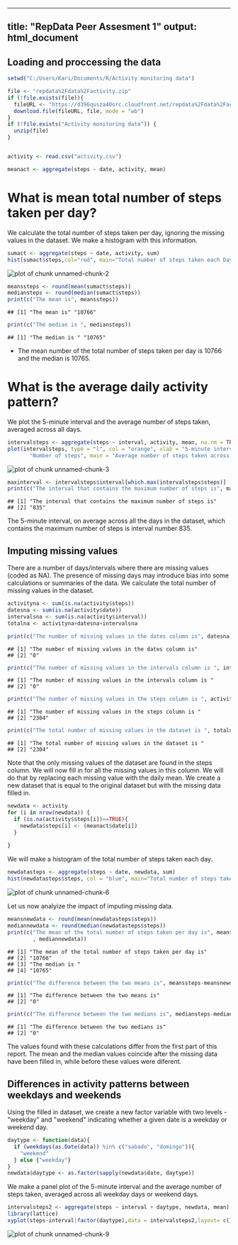 
---
title: "RepData Peer Assesment 1"
output: html_document
---

## Loading and proccessing the data

```r
setwd("C:/Users/Kari/Documents/R/Activity monitoring data")

file <- "repdata%2Fdata%2Factivity.zip"
if (!file.exists(file)){
  fileURL <- "https://d396qusza40orc.cloudfront.net/repdata%2Fdata%2Factivity.zip"
  download.file(fileURL, file, mode = "wb")
}  
if (!file.exists("Activity monitoring data")) { 
  unzip(file) 
}


activity <- read.csv("activity.csv")

meanact <- aggregate(steps ~ date, activity, mean)
```

# What is mean total number of steps taken per day?
We calculate the total number of steps taken per day, ignoring the missing values in the dataset. 
We make a histogram with this information.


```r
sumact <- aggregate(steps ~ date, activity, sum)
hist(sumact$steps,col="red", main="Total number of steps taken each Day", xlab="Number of Steps")
```

![plot of chunk unnamed-chunk-2](figure/unnamed-chunk-2-1.png)

```r
meanssteps <- round(mean(sumact$steps))
mediansteps <- round(median(sumact$steps))
print(c("The mean is", meanssteps))
```

```
## [1] "The mean is" "10766"
```

```r
print(c("The median is ", mediansteps))
```

```
## [1] "The median is " "10765"
```
* The mean number of the total number of steps taken per day is 10766 and the median is 10765.


# What is the average daily activity pattern?
 
We plot the 5-minute interval and the average number of steps taken, averaged across all days.

```r
intervalsteps <- aggregate(steps ~ interval, activity, mean, na.rm = TRUE)
plot(intervalsteps, type = "l", col = "orange", xlab = "5-minute interval", ylab = 
       "Number of steps", main = "Average number of steps taken across all days")
```

![plot of chunk unnamed-chunk-3](figure/unnamed-chunk-3-1.png)

```r
maxinterval <- intervalsteps$interval[which.max(intervalsteps$steps)]
print(c("The interval that contains the maximum number of steps is", maxinterval))
```

```
## [1] "The interval that contains the maximum number of steps is"
## [2] "835"
```
The 5-minute interval, on average across all the days in the dataset, which contains the maximum number of steps is interval number 835.

## Imputing missing values

There are a number of days/intervals where there are missing values (coded as NA). The presence of missing days may introduce bias into some calculations or summaries of the data.
We calculate the total number of missing values in the dataset.


```r
activityna <- sum(is.na(activity$steps))
datesna <- sum(is.na(activity$date))
intervalsna <- sum(is.na(activity$interval))
totalna <- activityna+datesna+intervalsna

print(c("The number of missing values in the dates column is", datesna))
```

```
## [1] "The number of missing values in the dates column is"
## [2] "0"
```

```r
print(c("The number of missing values in the intervals column is ", intervalsna))
```

```
## [1] "The number of missing values in the intervals column is "
## [2] "0"
```

```r
print(c("The number of missing values in the steps column is ", activityna))
```

```
## [1] "The number of missing values in the steps column is "
## [2] "2304"
```

```r
print(c("The total number of missing values in the dataset is ", totalna))
```

```
## [1] "The total number of missing values in the dataset is "
## [2] "2304"
```
Note that the only missing values of the dataset are found in the steps column. We will now fill in for all the missing values in this column. We will do that by replacing each missing value with the daily mean. We create a new dataset that is equal to the original dataset but with the missing data filled in.


```r
newdata <- activity
for (i in nrow(newdata)) {
  if (is.na(activity$steps[i])==TRUE){
    newdata$steps[i] <- (meanact$date[i])
  }
  
}
```

We will make a histogram of the total number of steps taken each day.

```r
newdatasteps <- aggregate(steps ~ date, newdata, sum)
hist(newdatasteps$steps, col = "blue", main="Total number of steps taken each Day", xlab="Number of Steps")
```

![plot of chunk unnamed-chunk-6](figure/unnamed-chunk-6-1.png)

Let us now analyize the impact of imputing missing data.

```r
meansnewdata <- round(mean(newdatasteps$steps))
mediannewdata <- round(median(newdatasteps$steps))
print(c("The mean of the total number of steps taken per day is", meansnewdata, "The median is "
        , mediannewdata))
```

```
## [1] "The mean of the total number of steps taken per day is"
## [2] "10766"                                                 
## [3] "The median is "                                        
## [4] "10765"
```

```r
print(c("The difference between the two means is", meanssteps-meansnewdata))
```

```
## [1] "The difference between the two means is"
## [2] "0"
```

```r
print(c("The difference between the two medians is", mediansteps-mediannewdata))
```

```
## [1] "The difference between the two medians is"
## [2] "0"
```
The values found with these calculations differ from the first part of this report. The mean and the median values coincide after the missing data have been filled in, while before these values were diferent. 

## Differences in activity patterns between weekdays and weekends

Using the filled in dataset, we create a new factor variable with two levels - "weekday" and "weekend" indicating whether a given date is a weekday or weekend day.


```r
daytype <- function(data){
  if (weekdays(as.Date(data)) %in% c("sabado", "domingo")){
    "weekend"
  } else {"weekday"}
}
newdata$daytype <- as.factor(sapply(newdata$date, daytype))
```


We make a panel plot of the 5-minute interval and the average number of steps taken, averaged across all weekday days or weekend days.

```r
intervalsteps2 <- aggregate(steps ~ interval + daytype, newdata, mean)
library(lattice)
xyplot(steps~interval|factor(daytype),data = intervalsteps2,layout= c(1,2),type="l")
```

![plot of chunk unnamed-chunk-9](figure/unnamed-chunk-9-1.png)
